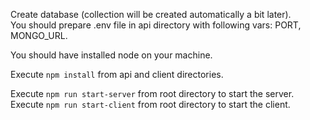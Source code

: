Create database (collection will be created automatically a bit later). \
You should prepare .env file in api directory with following vars: PORT, MONGO_URL.


You should have installed node on your machine.

Execute ```npm install``` from api and client directories. 

Execute ```npm run start-server``` from root directory to start the server. \
Execute ```npm run start-client``` from root directory to start the client.

